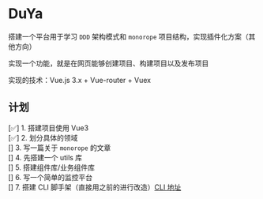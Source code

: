 # DuYa
搭建一个平台用于学习 `DDD` 架构模式和 `monorope` 项目结构，实现插件化方案（其他方向）

实现一个功能，就是在网页能够创建项目、构建项目以及发布项目

实现的技术：Vue.js 3.x + Vue-router + Vuex

## 计划
[✅] 1. 搭建项目使用 Vue3  
[✅] 2. 划分具体的领域  
[] 3. 写一篇关于 `monorope` 的文章  
[] 4. 先搭建一个 utils 库  
[] 5. 搭建组件库/业务组件库  
[] 6. 写一个简单的监控平台  
[] 7. 搭建 CLI 脚手架（直接用之前的进行改造）[CLI 地址](https://github.com/J-DuYa/duya-cli)
